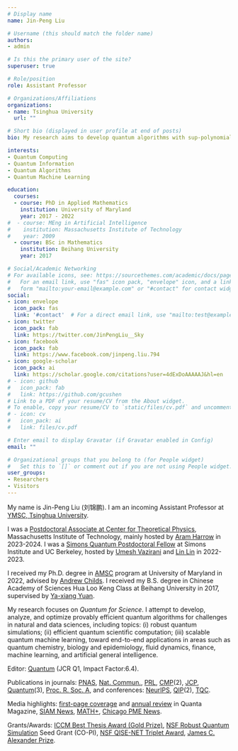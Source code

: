 ```yaml
---
# Display name
name: Jin-Peng Liu

# Username (this should match the folder name)
authors:
- admin

# Is this the primary user of the site?
superuser: true

# Role/position
role: Assistant Professor

# Organizations/Affiliations
organizations:
- name: Tsinghua University
  url: ""

# Short bio (displayed in user profile at end of posts)
bio: My research aims to develop quantum algorithms with sup-polynomial speed-ups over classical algorithms, including topics such as quantum PDE solvers, quantum optimization and quantum machine learning.

interests:
- Quantum Computing
- Quantum Information
- Quantum Algorithms
- Quantum Machine Learning

education:
  courses:
  - course: PhD in Applied Mathematics
    institution: University of Maryland
    year: 2017 - 2022
#  - course: MEng in Artificial Intelligence
#    institution: Massachusetts Institute of Technology
#    year: 2009
  - course: BSc in Mathematics
    institution: Beihang University
    year: 2017

# Social/Academic Networking
# For available icons, see: https://sourcethemes.com/academic/docs/page-builder/#icons
#   For an email link, use "fas" icon pack, "envelope" icon, and a link in the
#   form "mailto:your-email@example.com" or "#contact" for contact widget.
social:
- icon: envelope
  icon_pack: fas
  link: '#contact'  # For a direct email link, use "mailto:test@example.org".
- icon: twitter
  icon_pack: fab
  link: https://twitter.com/JinPengLiu__Sky
- icon: facebook
  icon_pack: fab
  link: https://www.facebook.com/jinpeng.liu.794
- icon: google-scholar
  icon_pack: ai
  link: https://scholar.google.com/citations?user=4dExDoAAAAAJ&hl=en
# - icon: github
#   icon_pack: fab
#   link: https://github.com/gcushen
# Link to a PDF of your resume/CV from the About widget.
# To enable, copy your resume/CV to `static/files/cv.pdf` and uncomment the lines below.
# - icon: cv
#   icon_pack: ai
#   link: files/cv.pdf

# Enter email to display Gravatar (if Gravatar enabled in Config)
email: ""

# Organizational groups that you belong to (for People widget)
#   Set this to `[]` or comment out if you are not using People widget.
user_groups:
- Researchers
- Visitors
---
```


My name is Jin-Peng Liu (刘锦鹏). I am an incoming Assistant Professor at [YMSC, Tsinghua University](https://ymsc.tsinghua.edu.cn/).

I was a [Postdoctoral Associate at Center for Theoretical Physics](https://physics.mit.edu/faculty/jin-peng-liu/), Massachusetts Institute of Technology, mainly hosted by [Aram Harrow](http://www.mit.edu/~aram/) in 2023-2024. I was a [Simons Quantum Postdoctoral Fellow](https://simons.berkeley.edu/people/jin-peng-liu) at Simons Institute and UC Berkeley, hosted by [Umesh Vazirani](https://people.eecs.berkeley.edu/~vazirani/) and [Lin Lin](https://math.berkeley.edu/~linlin/) in 2022-2023.

I received my Ph.D. degree in [AMSC](https://amsc.umd.edu/) program at University of Maryland in 2022, advised by [Andrew Childs](http://www.cs.umd.edu/~amchilds/). I received my B.S. degree in Chinese Academy of Sciences Hua Loo Keng Class at Beihang University in 2017, supervised by [Ya-xiang Yuan](http://lsec.cc.ac.cn/~yyx/).

My research focuses on *Quantum for Science*. I attempt to develop, analyze, and optimize provably efficient quantum algorithms for challenges in natural and data sciences, including topics: (i) robust quantum simulations; (ii) efficient quantum scientific computation; (iii) scalable quantum machine learning, toward end-to-end applications in areas such as quantum chemistry, biology and epidemiology, fluid dynamics, finance, machine learning, and artificial general intelligence.

Editor: [Quantum](https://quantum-journal.org/) (JCR Q1, Impact Factor:6.4).

Publications in journals: [PNAS](https://doi.org/10.1073/pnas.2026805118), [Nat. Commun.](https://www.nature.com/articles/s41467-023-43957-x), [PRL](https://journals.aps.org/prl/abstract/10.1103/PhysRevLett.131.150603), [CMP](https://link.springer.com/journal/220)(2), [JCP](https://www.sciencedirect.com/science/article/abs/pii/S0021999124004625), [Quantum](https://quantum-journal.org)(3), [Proc. R. Soc. A](https://royalsocietypublishing.org/doi/abs/10.1098/rspa.2021.0797), and conferences: [NeurIPS](https://openreview.net/forum?id=zofwPmKL-DO), [QIP](https://qipconference.org/)(2), [TQC](https://quantum-journal.org/papers/q-2021-06-24-481/).

Media highlights: [first-page coverage](https://www.quantamagazine.org/new-quantum-algorithms-finally-crack-nonlinear-equations-20210105/) and [annual review](https://www.quantamagazine.org/the-year-in-math-and-computer-science-20211223/) in Quanta Magazine, [SIAM News](https://sinews.siam.org/Details-Page/quantum-advantages-and-end-to-end-complexity), [MATH+](https://mathplus.de/news/quantum-algorithms-for-machine-learning-models-a-future-technology-nature-communications-papser-jens-eisert-etal/), [Chicago PME News](https://pme.uchicago.edu/news/new-research-unites-quantum-engineering-and-artificial-intelligence).

Grants/Awards: [ICCM Best Thesis Award (Gold Prize)](http://yau-bta.com/en), [NSF Robust Quantum Simulation](https://rqs.umd.edu/) Seed Grant (CO-PI), [NSF QISE-NET Triplet Award](https://qisenet.uchicago.edu/overview/), [James C. Alexander Prize](https://quics.umd.edu/news/former-graduate-student-wins-james-c-alexander-prize-dissertation-quantum-algorithms).

